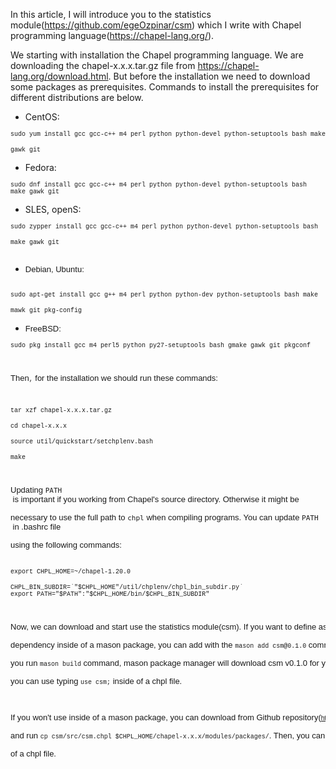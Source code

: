 In this article, I will introduce you to the statistics module<span style="font-family: inherit;">(<a href="https://github.com/egeOzpinar/csm" target="_blank">https://github.com/egeOzpinar/csm)</a></span> which I write with Chapel programming language<span style="font-family: inherit;">(<a href="https://chapel-lang.org/" target="_blank">https://chapel-lang.org/</a>)</span>.

We starting with installation the Chapel programming language. We are downloading the chapel-x.x.x.tar.gz file from <span style="font-family: inherit;"><a href="https://chapel-lang.org/download.html" target="_blank">https://chapel-lang.org/download.html</a>. But before the installation we need to download some packages as prerequisites. Commands to install the prerequisites for different distributions are below.</span>

<ul>
<li><span style="font-family: inherit;">CentOS:</span></li>
</ul>
<pre><span style="font-size: x-small;"><span style="font-family: &quot;courier new&quot; , &quot;courier&quot; , monospace;">sudo yum install gcc gcc-c++ m4 perl python python-devel python-setuptools bash make&nbsp;</span></span></pre>
<pre><span style="font-size: x-small;"><span style="font-family: &quot;courier new&quot; , &quot;courier&quot; , monospace;">gawk git</span></span></pre>
<ul>
<li><span style="font-family: inherit;">Fedora:</span>&nbsp;</li>
</ul>
<span style="font-size: x-small;"><span style="font-family: &quot;courier new&quot; , &quot;courier&quot; , monospace;">sudo dnf install gcc gcc-c++ m4 perl python python-devel python-setuptools bash make gawk git </span></span>
<ul>
<li><span style="font-family: inherit;">SLES, openS:</span> </li>
</ul>
<pre><span style="font-size: x-small;"><span style="font-family: &quot;courier new&quot; , &quot;courier&quot; , monospace;">sudo zypper install gcc gcc-c++ m4 perl python python-devel python-setuptools bash&nbsp;</span></span></pre>
<pre><span style="font-size: x-small;"><span style="font-family: &quot;courier new&quot; , &quot;courier&quot; , monospace;">make gawk git</span></span></pre>
<pre></pre>
<ul>
<li><span style="font-size: x-small;"><span style="font-family: &quot;courier new&quot; , &quot;courier&quot; , monospace;"><span style="font-size: small;"><span style="font-family: &quot;arial&quot; , &quot;helvetica&quot; , sans-serif;"><span style="font-size: x-small;"><span style="font-family: &quot;courier new&quot; , &quot;courier&quot; , monospace;"><span style="font-size: small;"><span style="font-family: &quot;arial&quot; , &quot;helvetica&quot; , sans-serif;">Debian, Ubuntu:&nbsp;</span></span></span></span></span></span></span></span></li>
</ul>
<pre></pre>
<pre><span style="font-size: x-small;"><span style="font-family: &quot;courier new&quot; , &quot;courier&quot; , monospace;"><span style="font-size: small;"><span style="font-family: &quot;arial&quot; , &quot;helvetica&quot; , sans-serif;"><span style="font-size: x-small;"><span style="font-family: &quot;courier new&quot; , &quot;courier&quot; , monospace;"><span style="font-size: small;"><span style="font-family: &quot;arial&quot; , &quot;helvetica&quot; , sans-serif;"><span style="font-size: x-small;"><span style="font-family: &quot;courier new&quot; , &quot;courier&quot; , monospace;">sudo apt-get install gcc g++ m4 perl python python-dev python-setuptools bash make&nbsp;</span></span></span></span></span></span></span></span></span></span></pre>
<pre><span style="font-size: x-small;"><span style="font-family: &quot;courier new&quot; , &quot;courier&quot; , monospace;"><span style="font-size: small;"><span style="font-family: &quot;arial&quot; , &quot;helvetica&quot; , sans-serif;"><span style="font-size: x-small;"><span style="font-family: &quot;courier new&quot; , &quot;courier&quot; , monospace;"><span style="font-size: small;"><span style="font-family: &quot;arial&quot; , &quot;helvetica&quot; , sans-serif;"><span style="font-size: x-small;"><span style="font-family: &quot;courier new&quot; , &quot;courier&quot; , monospace;">mawk git pkg-config</span></span></span></span></span></span></span></span></span></span></pre>
<ul>
<li><span style="font-size: x-small;"><span style="font-family: &quot;courier new&quot; , &quot;courier&quot; , monospace;"><span style="font-size: small;"><span style="font-family: &quot;arial&quot; , &quot;helvetica&quot; , sans-serif;"><span style="font-size: x-small;"><span style="font-family: &quot;courier new&quot; , &quot;courier&quot; , monospace;"><span style="font-size: small;"><span style="font-family: &quot;arial&quot; , &quot;helvetica&quot; , sans-serif;">FreeBSD:&nbsp;</span></span></span></span></span></span></span></span></li>
</ul>
<pre><span style="font-size: x-small;"><span style="font-family: &quot;courier new&quot; , &quot;courier&quot; , monospace;">sudo pkg install gcc m4 perl5 python py27-setuptools bash gmake gawk git pkgconf</span></span></pre>
<pre><span style="font-size: x-small;"><span style="font-family: &quot;courier new&quot; , &quot;courier&quot; , monospace;">
</span></span></pre>
<pre><span style="font-size: x-small;"><span style="font-family: &quot;courier new&quot; , &quot;courier&quot; , monospace;"><span style="font-size: small;"><span style="font-family: &quot;arial&quot; , &quot;helvetica&quot; , sans-serif;">Then</span></span>,<span style="font-size: small;"><span style="font-family: &quot;arial&quot; , &quot;helvetica&quot; , sans-serif;"> for the installation we should run these commands:</span></span></span></span></pre>
<pre><span style="font-size: x-small;"><span style="font-family: &quot;courier new&quot; , &quot;courier&quot; , monospace;">
</span></span></pre>
<pre><span style="font-size: x-small;"><span style="font-family: &quot;courier new&quot; , &quot;courier&quot; , monospace;">tar xzf chapel-x.x.x.tar.gz</span></span></pre>
<pre><span style="font-size: x-small;"><span style="font-family: &quot;courier new&quot; , &quot;courier&quot; , monospace;"><span class="nb">cd</span> chapel-</span></span><span style="font-size: x-small;"><span style="font-family: &quot;courier new&quot; , &quot;courier&quot; , monospace;"><span style="font-size: x-small;"><span style="font-family: &quot;courier new&quot; , &quot;courier&quot; , monospace;">x.x.x</span></span></span></span></pre>
<pre><span style="font-size: x-small;"><span style="font-family: &quot;courier new&quot; , &quot;courier&quot; , monospace;"><span style="font-size: x-small;"><span style="font-family: &quot;courier new&quot; , &quot;courier&quot; , monospace;"><span class="nb">source</span> util/quickstart/setchplenv.bash</span></span></span></span></pre>
<pre><span style="font-size: x-small;"><span style="font-family: &quot;courier new&quot; , &quot;courier&quot; , monospace;"><span style="font-size: x-small;"><span style="font-family: &quot;courier new&quot; , &quot;courier&quot; , monospace;">make</span></span></span></span></pre>
<pre><span style="font-size: x-small;"><span style="font-family: &quot;courier new&quot; , &quot;courier&quot; , monospace;"><span style="font-size: x-small;"><span style="font-family: &quot;courier new&quot; , &quot;courier&quot; , monospace;">&nbsp;</span></span></span></span></pre>
<pre><span style="font-size: small;"><span style="font-family: &quot;arial&quot; , &quot;helvetica&quot; , sans-serif;">Updating <code class="docutils literal"><span class="pre">PATH</span></code> is important if you working from Chapel's source directory. Otherwise it might be&nbsp;</span></span></pre>
<pre><span style="font-size: small;"><span style="font-family: &quot;arial&quot; , &quot;helvetica&quot; , sans-serif;">necessary to use the full path to <code class="docutils literal"><span class="pre">chpl</span></code> when compiling programs. You can update </span></span><span style="font-size: small;"><span style="font-family: &quot;arial&quot; , &quot;helvetica&quot; , sans-serif;"><span style="font-size: small;"><span style="font-family: &quot;arial&quot; , &quot;helvetica&quot; , sans-serif;"><code class="docutils literal"><span class="pre">PATH</span></code></span></span> in .bashrc file</span></span></pre>
<pre><span style="font-size: small;"><span style="font-family: &quot;arial&quot; , &quot;helvetica&quot; , sans-serif;">using the following commands:</span></span></pre>
<pre><span style="font-size: x-small;"><span style="font-family: &quot;courier new&quot; , &quot;courier&quot; , monospace;"></span></span>
<span style="font-size: x-small;"><span style="font-family: &quot;courier new&quot; , &quot;courier&quot; , monospace;"><span class="nb">export</span> <span class="nv">CHPL_HOME</span><span class="o">=</span>~/chapel-1.20.0</span></span></pre>
<pre><span style="font-size: x-small;"><span style="font-family: &quot;courier new&quot; , &quot;courier&quot; , monospace;"><span class="nv">CHPL_BIN_SUBDIR</span><span class="o">=</span><span class="sb">`</span><span class="s2">"</span><span class="nv">$CHPL_HOME</span><span class="s2">"</span>/util/chplenv/chpl_bin_subdir.py<span class="sb">`</span>
<span class="nb">export</span> <span class="nv">PATH</span><span class="o">=</span><span class="s2">"</span><span class="nv">$PATH</span><span class="s2">"</span>:<span class="s2">"</span><span class="nv">$CHPL_HOME</span><span class="s2">/bin/</span><span class="nv">$CHPL_BIN_SUBDIR</span><span class="s2">"</span></span></span></pre>
<pre><span style="font-size: x-small;"><span style="font-family: &quot;courier new&quot; , &quot;courier&quot; , monospace;"><span class="s2"><span style="font-size: small;"><span style="font-family: &quot;arial&quot; , &quot;helvetica&quot; , sans-serif;"></span></span>
</span></span></span></pre>
<pre><span style="font-size: small;"><span style="font-family: &quot;arial&quot; , &quot;helvetica&quot; , sans-serif;">Now, we can download and start use the statistics module(csm). If you want to define as a&nbsp;</span></span></pre>
<pre><span style="font-size: small;"><span style="font-family: &quot;arial&quot; , &quot;helvetica&quot; , sans-serif;">dependency inside of a mason package, you can add with the <span style="font-size: x-small;"><span style="font-family: &quot;courier new&quot; , &quot;courier&quot; , monospace;">mason add csm@0.1.0</span></span> command. When&nbsp;</span></span></pre>
<pre><span style="font-size: small;"><span style="font-family: &quot;arial&quot; , &quot;helvetica&quot; , sans-serif;">you run <span style="font-size: x-small;"><span style="font-family: &quot;courier new&quot; , &quot;courier&quot; , monospace;">mason build</span></span> command, mason package manager will download csm v0.1.0 for you. Then, </span></span></pre>
<pre><span style="font-size: small;"><span style="font-family: &quot;arial&quot; , &quot;helvetica&quot; , sans-serif;">you can use typing <span style="font-size: x-small;"><span style="font-family: &quot;courier new&quot; , &quot;courier&quot; , monospace;">use csm;</span></span> inside of a chpl file.</span></span></pre>
<pre><span style="font-size: small;"><span style="font-family: &quot;arial&quot; , &quot;helvetica&quot; , sans-serif;">
</span></span></pre>
<pre><span style="font-size: small;"><span style="font-family: &quot;arial&quot; , &quot;helvetica&quot; , sans-serif;">If you won't use inside of a mason package, you can download from Github repository(</span></span><span style="font-size: xx-small;"><span style="font-family: &quot;courier new&quot; , &quot;courier&quot; , monospace;"><span style="font-family: &quot;arial&quot; , &quot;helvetica&quot; , sans-serif;"><span style="font-size: x-small;"><span style="font-family: inherit;"><span style="font-size: xx-small;"><span style="font-family: &quot;courier new&quot; , &quot;courier&quot; , monospace;"><span style="font-family: &quot;arial&quot; , &quot;helvetica&quot; , sans-serif;"><span style="font-size: x-small;"><span style="font-family: inherit;"><a href="https://github.com/egeOzpinar/csm" target="_blank">https://github.com/egeOzpinar/csm</a>)</span></span></span></span></span></span></span></span></span></span></pre>
<pre><span style="font-size: small;"><span style="font-family: &quot;arial&quot; , &quot;helvetica&quot; , sans-serif;">and run</span></span><span style="font-size: xx-small;"><span style="font-family: &quot;courier new&quot; , &quot;courier&quot; , monospace;"><span style="font-family: &quot;arial&quot; , &quot;helvetica&quot; , sans-serif;"><span style="font-size: x-small;"><span style="font-family: inherit;"><span style="font-size: xx-small;"><span style="font-family: &quot;courier new&quot; , &quot;courier&quot; , monospace;"><span style="font-family: &quot;arial&quot; , &quot;helvetica&quot; , sans-serif;"><span style="font-size: x-small;"><span style="font-family: inherit;"><span style="font-size: small;"><span style="font-family: &quot;arial&quot; , &quot;helvetica&quot; , sans-serif;"></span></span></span></span></span></span></span></span></span></span></span></span><span style="font-family: inherit;"><span style="font-size: xx-small;"><span style="font-family: &quot;courier new&quot; , &quot;courier&quot; , monospace;"><span style="font-size: x-small;"><span style="font-family: &quot;courier new&quot; , &quot;courier&quot; , monospace;"><span style="font-size: small;"><span style="font-family: &quot;arial&quot; , &quot;helvetica&quot; , sans-serif;"> </span></span>cp csm/src/csm.chpl $CHPL_HOME/chapel-x.x.x/modules/packages/</span></span><span style="font-size: small;"><span style="font-family: &quot;arial&quot; , &quot;helvetica&quot; , sans-serif;">. </span></span></span></span></span><span style="font-size: small;"><span style="font-family: &quot;arial&quot; , &quot;helvetica&quot; , sans-serif;">Then, </span></span><span style="font-size: small;"><span style="font-family: &quot;arial&quot; , &quot;helvetica&quot; , sans-serif;">you can use typing <span style="font-size: x-small;"><span style="font-family: &quot;courier new&quot; , &quot;courier&quot; , monospace;">use csm;</span></span> inside&nbsp;</span></span></pre>
<pre><span style="font-size: small;"><span style="font-family: &quot;arial&quot; , &quot;helvetica&quot; , sans-serif;">of a chpl file.</span></span><span style="font-size: xx-small;"><span style="font-family: &quot;courier new&quot; , &quot;courier&quot; , monospace;"><span style="font-family: &quot;arial&quot; , &quot;helvetica&quot; , sans-serif;"><span style="font-size: x-small;"><span style="font-family: inherit;"><span style="font-size: xx-small;"><span style="font-family: &quot;courier new&quot; , &quot;courier&quot; , monospace;"><span style="font-family: &quot;arial&quot; , &quot;helvetica&quot; , sans-serif;"><span style="font-size: x-small;"><span style="font-family: inherit;"></span></span></span></span></span></span></span></span></span></span></pre>
<span style="font-size: x-small;"><span style="font-family: &quot;courier new&quot; , &quot;courier&quot; , monospace;"><span style="font-size: small;"><span style="font-family: &quot;arial&quot; , &quot;helvetica&quot; , sans-serif;"><span style="font-size: x-small;"><span style="font-family: &quot;courier new&quot; , &quot;courier&quot; , monospace;"><span style="font-size: small;"><span style="font-family: &quot;arial&quot; , &quot;helvetica&quot; , sans-serif;"><span style="font-size: x-small;"><span style="font-family: &quot;courier new&quot; , &quot;courier&quot; , monospace;"></span></span></span></span></span></span></span></span></span></span>
<ul></ul>
<span style="font-family: inherit;"></span>
